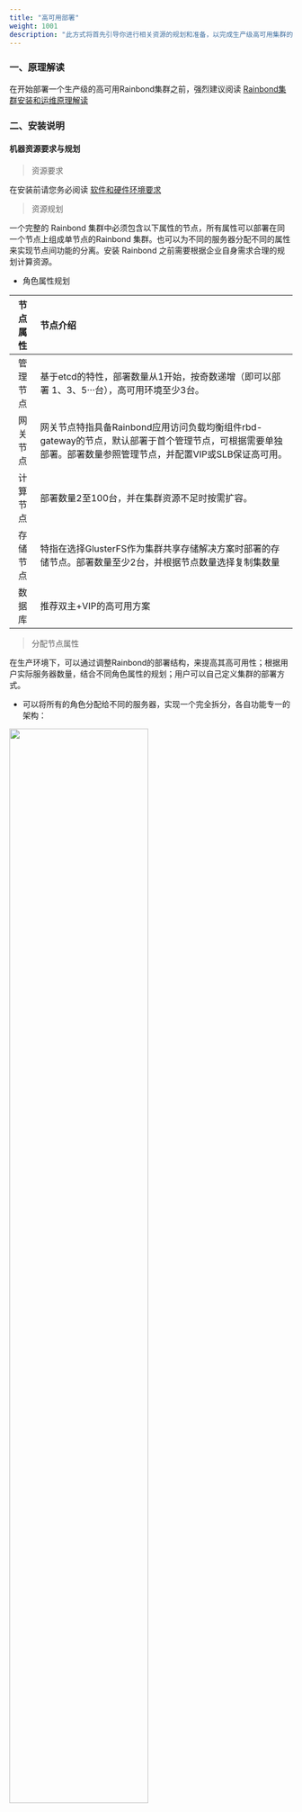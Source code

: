 ```yaml
---
title: "高可用部署"
weight: 1001
description: "此方式将首先引导你进行相关资源的规划和准备，以完成生产级高可用集群的快速安装。"
---
```


### 一、原理解读

在开始部署一个生产级的高可用Rainbond集群之前，强烈建议阅读 [Rainbond集群安装和运维原理解读](/docs/user-operations/install/install-d/)

### 二、安装说明

#### 机器资源要求与规划


> 资源要求

在安装前请您务必阅读 [软件和硬件环境要求](/docs/user-operations/op-guide/recommendation/)

> 资源规划

一个完整的 Rainbond 集群中必须包含以下属性的节点，所有属性可以部署在同一个节点上组成单节点的Rainbond 集群。也可以为不同的服务器分配不同的属性来实现节点间功能的分离。安装 Rainbond 之前需要根据企业自身需求合理的规划计算资源。

- 角色属性规划


| 节点属性 | 节点介绍 |
| :----: | :--- |
|  管理节点      | 基于etcd的特性，部署数量从1开始，按奇数递增（即可以部署 1、3、5···台），高可用环境至少3台。 | 
| 网关节点      | 网关节点特指具备Rainbond应用访问负载均衡组件rbd-gateway的节点，默认部署于首个管理节点，可根据需要单独部署。部署数量参照管理节点，并配置VIP或SLB保证高可用。 | 
| 计算节点      | 部署数量2至100台，并在集群资源不足时按需扩容。 | 
| 存储节点      | 特指在选择GlusterFS作为集群共享存储解决方案时部署的存储节点。部署数量至少2台，并根据节点数量选择复制集数量 | 
| 数据库        | 推荐双主+VIP的高可用方案 | 

> 分配节点属性

在生产环境下，可以通过调整Rainbond的部署结构，来提高其高可用性；根据用户实际服务器数量，结合不同角色属性的规划；用户可以自己定义集群的部署方式。

- 可以将所有的角色分配给不同的服务器，实现一个完全拆分，各自功能专一的架构：

<img src="https://grstatic.oss-cn-shanghai.aliyuncs.com/images/docs/5.1/user-operations/install/innstall-base-ha-1.png" width="70%">

- 可以将角色属性复用，用少量的服务器搭建一个复用式的集群：

<img src="https://grstatic.oss-cn-shanghai.aliyuncs.com/images/docs/5.1/user-operations/install/innstall-base-ha-2.png" width="60%">

### 三、安装前准备

#### 3.1 外部数据库Mysql

Rainbond数据库组件rbd-db默认部署在首个管理节点，在集群扩容过程中并不会随着集群扩容而扩容这个组件，所以无法构成数据库的高可用，在首个管理节点宕机后集群管理功能将失效，所以在<font color="#dd0000">高可用安装中务必使用外部数据库</font><br />

Rainbond目前支持的数据库版本为 `Mysql5.6，Mysql5.7`; 后续我们将开放更多Mysql版本的支持。

> 初始化对接数据库参数说明 [初始化对接数据库](/docs/user-operations/tools/grctl/#初始化对接外部数据库)


#### 3.2 集群存储说明及部署方案

Rainbond集群需要为管理节点与计算节点的 `/grdata` 目录配置共享存储

> 支持多种共享存储解决方案，请根据如下场景进行选择：

- NAS：

  基于阿里云等IaaS设施部署Rainbond的情况下，可以选择其提供的NAS存储服务。

- GlusterFS：

 基于用户自备的服务器或虚拟机部署Rainbond的情况下，推荐自行部署GlusterFS作为共享存储解决方案。
  
  部署GlusterFS存储节点，请参见:

 [CentOS GlusterFS双机复制集群安装](/docs/user-operations/storage/centosgfs/)
  
 [Ubuntu GlusterFS双机复制集群安装](/docs/user-operations/storage/ubuntugfs/)

- 其它兼容NFS协议的共享存储

如果用户拥有可使用的兼容NFS协议的共享存储，可以直接使用。使 /grdata 目录在集群管理节点与计算节点间共享即可。

> Rainbond初始化对接存储参数说明 [初始化对接存储](/docs/user-operations/tools/grctl/#初始化对接存储)

### 四、数据中心初始化

#### 4.1 安装命令

这一步将初始化Rainbond数据中心，即安装首个管理节点。这一步非常重要，会配置访问应用所使用的IP、集群网络解决方案等信息。


```bash
# 建议使用root执行安装操作
wget https://pkg.rainbond.com/releases/common/v5.1/grctl && chmod +x ./grctl

# 安装首个节点
./grctl init \
--role manage,gateway <节点属性> \
--iip <内网ip>  \
--eip <访问应用使用的公网IP/网关节点IP> \
--vip <为网关节点集群预置的虚拟IP>  \
--enable-exdb true <默认禁用使用外部数据库，启动值为true> \
--exdb-host <数据库VIP地址> \
--exdb-port <数据库端口号>  \
--exdb-user <数据库用户名>   \
--exdb-passwd  <数据库密码>   \
--storage  gfs  <存储类型>     \  
--storage-args  "10.10.10.13:/data /grdata glusterfs backupvolfile-server=10.10.10.14,use-readdirp=no,log-level=WARNING,log-file=/var/log/gluster.log 0 0"   <挂载已搭建好的gfs集群> 

```

更多初始化参数，请阅读[节点初始化重要参数说明](/docs/user-operations/tools/grctl/#节点初始化重要参数说明) 或者通过 `grctl init -h` 获取。

> 安装过程需要下载和处理大约2G的文件，需要一定时间，请耐心等待。安装过程如有报错，请参照[安装问题排查](/docs/Troubleshoot/install-problem/)，排查问题；若遇到无法解决的错误请于[Rainbond社区](https://t.goodrain.com)留言。

### 五、管理节点扩容

> 管理节点的扩容，实现了集群管理功能的高可用；考虑到 etcd 集群选举机制，需至少扩容到3个管理节点

在此安装过程中，我们将管理节点与网关节点复用，所以在扩容时同步扩容网关节点，用户在部署高可用集群时也可将网关节点与管理节点分离，网关节点部署数量参照管理节点数量。

#### 5.1 扩容命令

注意：扩容完第二个管理节点以后需继续扩容第三个管理节点，否则将会造成集群状态异常

```bash
方法一 适用于知悉节点root密码
grctl node add --iip <管理节点ip> -p <root密码> --role manage,gateway --install
方法二 适用于已经配置好ssh免密
grctl node add --iip <管理节点ip> --key /root/.ssh/id_rsa.pub --role manage,gateway --install
```

#### 5.2 实现网关节点高可用

> 阿里云slb配置请参见 [阿里云slb配置](/docs/user-operations/gha/alislb)

> 在此次部署中管理节点和网关节点部署在同一台服务器，所以在管理节点操作即可;网关节点配置Keepalived具体配置请参见 
[CentOS系统 vip配置](/docs/user-operations/backstage/centos_keepalived/)
[Ubuntu系统 vip配置](/docs/user-operations/backstage/ubuntu_keepalived)

### 六、计算节点扩容

> 高可用集群中至少需要两个计算节点

#### 扩容命令

```bash
方法一 适用于知悉节点root密码
grctl node add --iip <计算节点ip> -p <root密码> --role compute --install
方法二 适用于已经配置好ssh免密
grctl node add --iip <计算节点ip> --key /root/.ssh/id_rsa  --role compute --install
```


### 七、手动调整过程

> 高可用集群搭建到了这里，还有些细节，要手动调整，在调整之前确保使用`grctl cluster`命令查看集群状态正常。


如果将管理节点集群和网关节点集群分开部署，则需要分别为两个集群配置虚拟IP；如果管理节点集群和网关节点混合部署，则两个虚拟IP统一。


#### 7.1 调整数据库

```SQL
update console.region_info set url="https://<VIP_OF_MANAGE>:8443",wsurl="ws://<VIP_OF_MANAGE>:6060",tcpdomain="<VIP_OF_GATEWAY>";
```

#### 7.2 调整 /etc/hosts

在所有节点调整 /etc/hosts

```
< VIP >  kubeapi.goodrain.me goodrain.me repo.goodrain.me lang.goodrain.me maven.goodrain.me region.goodrain.me
```

#### 7.3 调整etcd配置

分别调整 etcd集群信息

管理节点

```
cat /opt/rainbond/scripts/start-etcd.sh |grep ETCD_INITIAL_CLUSTER=

ETCD_INITIAL_CLUSTER="etcd1=http://<管理节点1IP>:2380,etcd2=http://<管理节点2IP>:2380,etcd3=http://<管理节点3IP>:2380"
```

计算节点

```
vi /opt/rainbond/scripts/start-etcd-proxy.sh
#!/bin/sh

exec docker \
  run \
  --privileged \
  --restart=always \
  --net=host \
  --name etcd-proxy \
  goodrain.me/etcd:v3.2.25 \
  /usr/local/bin/etcd \
  grpc-proxy start \
  --endpoints=http://<管理节点1IP>:2379,http://<管理节点2IP>:2379,http://<管理节点3IP>:2379 \
  --listen-addr=127.0.0.1:2379
```

#### 7.4 调整网络组件配置

以calico网络为例，在管理节点修改配置文件中指向etcd的地址

```json
vi /opt/rainbond/etc/cni/10-calico.conf

{
    "name": "calico-k8s-network",
    "cniVersion": "0.1.0",
    "type": "calico",
    "etcd_endpoints": "http://<管理节点1IP>:2379,<管理节点2IP>:2379,<管理节点3IP>:2379",
    "log_level": "info",
    "ipam": {
        "type": "calico-ipam"
    },
    "kubernetes": {
        "kubeconfig": "/opt/rainbond/etc/kubernetes/kubecfg/admin.kubeconfig"
    }
}
```

#### 7.5 调整node配置

在管理节点调整node配置

```
vi /opt/rainbond/scripts/start-node.sh
#!/bin/bash

NODE_OPTS="--log-level=info --auto-scheduler=true --kube-conf=/opt/rainbond/etc/kubernetes/kubecfg/admin.kubeconfig --etcd="http://<管理节点1IP>:2379,http://<管理节点2IP>:2379,http://<管理节点3IP>:2379"   --hostIP=192.168.2.169 --run-mode master --noderule manage,gateway"

exec /usr/local/bin/node $NODE_OPTS

```

#### 7.6 重启服务

管理节点重启以下服务

```bash
systemctl restart node.service
systemctl restart calico
systemctl restart etcd
```

计算节点重启以下服务

```bash
systemctl restart node.service
systemctl restart calico
systemctl restart kubelet
systemctl restart etcd-proxy
```

#### 查看集群状态

```
grctl cluster
```
确保集群状态正常后登录应用控制台

> 所有服务和节点皆处于健康状态时平台即可正常使用；如果集群状态不健康，参考[集群问题排查](/docs/Troubleshoot/cluster-problem/)文档解决故障；若遇到无法解决的错误请于[Rainbond社区](https://t.goodrain.com)留言。

### 八、应用控制台高可用

> rbd-app-ui服务（应用控制台Web服务）默认只在第一个管理节点安装。对于控制台组件的高可用，我们推荐将其以应用的形式运行在平台上。利用平台对无状态服务可以动态伸缩的特性，来保证其高可用性。

详细请参阅[应用控制台高可用部署](/docs/user-operations/component/app-ui/)

{{% button href="/docs/user-manual/" %}}安装完成，开启Rainbond云端之旅{{% /button %}}